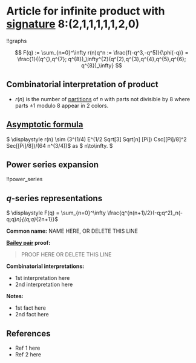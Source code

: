 # Article for infinite product with [signature](../product_signature.html) 8:(2,1,1,1,1,1,2,0)

!!graphs

$$ F(q) := \sum_{n=0}^\infty r(n)q^n := \frac{f(-q^3,-q^5)}{\phi(-q)} = \frac{1}{(q^{},q^{7}; q^{8})_\infty^{2}(q^{2},q^{3},q^{4},q^{5},q^{6}; q^{8})_\infty} $$

## Combinatorial interpretation of product

- $r(n)$ is the number of [partitions](../partitions.html#integer_partitions) of $n$ with parts not divisible by 8 where
parts $\pm 1$ modulo 8 appear in 2 colors.

## [Asymptotic formula](../asymptotics.html)

$ \displaystyle r(n) \sim (3^(1/4) E^(1/2 Sqrt[3] Sqrt[n] \[Pi])
  Csc[\[Pi]/8]^2 Sec[\[Pi]/8])/(64 n^(3/4))$ as $ n\to\infty. $

## Power series expansion

!!power_series

## $q$-series representations

$ \displaystyle F(q) = \sum_{n=0}^\infty \frac{q^{n(n+1)/2}(-q;q^2)_n(-q;q)_n}{(q;q)_{2n+1}}$

**Common name:** NAME HERE, OR DELETE THIS LINE

**[Bailey pair](../Bailey_pairs.html) proof:**
> PROOF HERE OR DELETE THIS LINE

**Combinatorial interpretations:**
- 1st interpretation here
- 2nd interpretation here
    
**Notes:**
- 1st fact here
- 2nd fact here

## References
- Ref 1 here
- Ref 2 here
